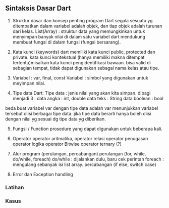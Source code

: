 ## Sintaksis Dasar Dart

1) Struktur dasar dan konsep penting program Dart
segala sesuatu yg ditempatkan dalam variabel adalah objek, dan tiap objek adalah turunan dari kelas. 
List(Array) : struktur data yang memungkinkan untuk menyimpan banyak nilai di dalam satu variabel
dart mendukung membuat fungsi di dalam fungsi (fungsi bersarang).


2) Kata kunci (keywords)
dart memiliki kata kunci public, protected dan private.
kata kunci kontekstual (hanya memiliki makna ditempat tertentu)misalkan 
kata kunci pengidentifikasi bawaan. bisa valid di sebagian tempat, tidak dapat digunakan sebagai nama kelas atau tipe.

3) Variabel : var, final, const
Variabel : simbol yang digunakan untuk meyimpan nilai.

4) Tipe data Dart:
Tipe data : jenis nilai yang akan kita simpan.
dibagi menjadi 3 :
data angka : int, double
data teks : String
data boolean : bool 

beda buat variabel var dengan tipe data adalah var menunjukkan variabel tersebut diisi berbagai tipe data. jika tipe data berarti hanya boleh diisi dengan nilai yg sesuai dg tipe data yg diberikan. 

5) Fungsi / Function
prosedure yang dapat digunakan untuk beberapa kali. 

6) Operator
operator aritmatika,
operator relasi 
operator penugasan
operator logika
operator Bitwise
operator ternary (?)

7) Alur program (perulangan, percabangan)
perulangan (for, while, do/while, foreach)
do/while : dijalankan dulu, baru cek perintah
foreach : mengulang sebanyak isi list array. 
percabangan (if else, switch case)


8) Error dan Exception handling

### Latihan

### Kasus